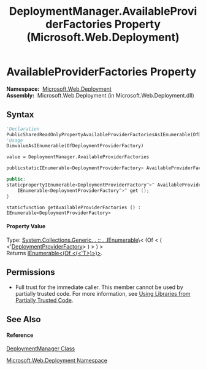 ﻿---
title: DeploymentManager.AvailableProviderFactories Property  (Microsoft.Web.Deployment)
TOCTitle: AvailableProviderFactories Property
ms:assetid: P:Microsoft.Web.Deployment.DeploymentManager.AvailableProviderFactories
ms:mtpsurl: https://msdn.microsoft.com/en-us/library/microsoft.web.deployment.deploymentmanager.availableproviderfactories(v=VS.90)
ms:contentKeyID: 20209271
ms.date: 05/02/2012
mtps_version: v=VS.90
f1_keywords:
- Microsoft.Web.Deployment.DeploymentManager.AvailableProviderFactories
- Microsoft.Web.Deployment.DeploymentManager.get_AvailableProviderFactories
dev_langs:
- CSharp
- JScript
- VB
- c++
api_location:
- Microsoft.Web.Deployment.dll
api_name:
- Microsoft.Web.Deployment.DeploymentManager.AvailableProviderFactories
- Microsoft.Web.Deployment.DeploymentManager.get_AvailableProviderFactories
api_type:
- Managed
topic_type:
- apiref
- kbSyntax
product_family_name: VS
ROBOTS: INDEX,FOLLOW
---

# AvailableProviderFactories Property

**Namespace:**  [Microsoft.Web.Deployment](microsoft-web-deployment-namespace.md)  
**Assembly:**  Microsoft.Web.Deployment (in Microsoft.Web.Deployment.dll)

## Syntax

``` vb
'Declaration
PublicSharedReadOnlyPropertyAvailableProviderFactoriesAsIEnumerable(OfDeploymentProviderFactory)
'Usage
DimvalueAsIEnumerable(OfDeploymentProviderFactory)

value = DeploymentManager.AvailableProviderFactories
```

``` csharp
publicstaticIEnumerable<DeploymentProviderFactory> AvailableProviderFactories { get; }
```

``` c++
public:
staticpropertyIEnumerable<DeploymentProviderFactory^>^ AvailableProviderFactories {
    IEnumerable<DeploymentProviderFactory^>^ get ();
}
```

``` jscript
staticfunction getAvailableProviderFactories () : IEnumerable<DeploymentProviderFactory>
```

#### Property Value

Type: [System.Collections.Generic. . :: . .IEnumerable](https://msdn.microsoft.com/en-us/library/9eekhta0\(v=vs.90\))\< (Of \< ( \<'[DeploymentProviderFactory](deploymentproviderfactory-class-microsoft-web-deployment.md)\> ) \> ) \>  
Returns [IEnumerable\<(Of \<(\<'T\>)\>)\>](https://msdn.microsoft.com/en-us/library/9eekhta0\(v=vs.90\)).  

## Permissions

  - Full trust for the immediate caller. This member cannot be used by partially trusted code. For more information, see [Using Libraries from Partially Trusted Code](https://msdn.microsoft.com/en-us/library/8skskf63\(v=vs.90\)).

## See Also

#### Reference

[DeploymentManager Class](deploymentmanager-class-microsoft-web-deployment.md)

[Microsoft.Web.Deployment Namespace](microsoft-web-deployment-namespace.md)

